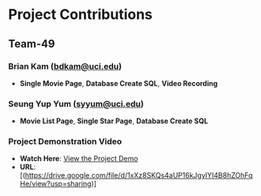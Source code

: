 # Project Contributions

## Team-49 

### Brian Kam (bdkam@uci.edu)
- **Single Movie Page**, **Database Create SQL**, **Video Recording**
### Seung Yup Yum (syyum@uci.edu)
- **Movie List Page**, **Single Star Page**, **Database Create SQL**

### Project Demonstration Video
- **Watch Here**: [View the Project Demo](https://drive.google.com/file/d/1xXz8SKQs4aUP16kJgylYI4B8hZOhFqHe/view?usp=sharing)
- **URL**: [(https://drive.google.com/file/d/1xXz8SKQs4aUP16kJgylYI4B8hZOhFqHe/view?usp=sharing)]
